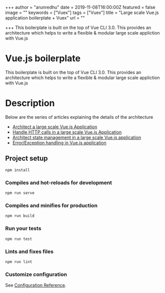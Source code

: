 +++
author = "arunredhu"
date = 2019-11-08T16:00:00Z
featured = false
image = ""
keywords = ["Vuex"]
tags = ["Vuex"]
title = "Large scale Vue.js application boilerplate + Vuex"
url = ""

+++
This boilerplate is built on the top of Vue CLI 3.0. This provides an architecture which helps to write a flexible & modular large scale appliction with Vue.js

# Vue.js boilerplate

This boilerplate is built on the top of Vue CLI 3.0. This provides an architecture which helps to write a flexible & modular large scale appliction with Vue.js

# Description

Below are the series of articles explaining the details of the architecture

- [Architect a large scale Vue.js Application](http://bit.ly/2X1aaTf)
- [Handle HTTP calls in a large scale Vue.js Application](http://bit.ly/2MjNL2X)
- [Architect state management in a large scale Vue.js application](http://bit.ly/2HN8zu6)
- [Error/Exception handling in Vue.js application](http://bit.ly/2wVK1Km)

## Project setup

```
npm install
```

### Compiles and hot-reloads for development

```
npm run serve
```

### Compiles and minifies for production

```
npm run build
```

### Run your tests

```
npm run test
```

### Lints and fixes files

```
npm run lint
```

### Customize configuration

See [Configuration Reference](https://cli.vuejs.org/config/).
